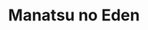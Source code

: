 --- 
title: "Manatsu no Eden"
publishdate: "2019-6-29T16:48:46+02:00"
src: "https://365manga.net/manga/manatsu-no-eden"
image: "https://data.365manga.net/images/thumbnails/15892-manatsu-no-eden.jpg"
description: "Mizuka met a strange boy when she was 13. He was her first love. But when the summer ended, even if they promised to see each other again, Mizuka never saw him again. 12 years later, Mizuka meet the same boy again. She's so happy until she found out that he has a twin brother..."
---
